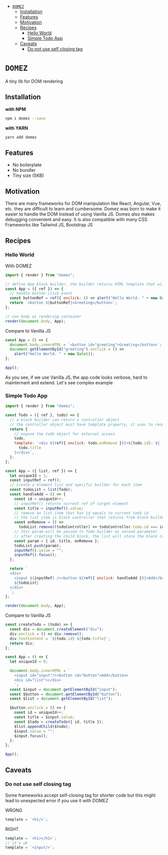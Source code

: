 - [`DOMEZ`](#domez)
  - [Installation](#installation)
  - [Features](#features)
  - [Motivation](#motivation)
  - [Recipes](#recipes)
    - [Hello World](#hello-world)
    - [Simple Todo App](#simple-todo-app)
  - [Caveats](#caveats)
    - [Do not use self closing tag](#do-not-use-self-closing-tag)

# `DOMEZ`

A tiny lib for DOM rendering

## Installation

**with NPM**

```bash
npm i domez --save
```

**with YARN**

```bash
yarn add domez
```

## Features

- No boilerplate
- No bundler
- Tiny size (5KB)

## Motivation

There are many frameworks for DOM manipulation like React, Angular, Vue, etc. they are difficult to learn and cumbersome. Domez was born to make it easier to handle the DOM instead of using Vanilla JS. Domez also makes debugging convenient and easy. It is also compatible with many CSS Frameworks like Tailwind JS, Bootstrap JS

## Recipes

### Hello World

With DOMEZ

```js
import { render } from "domez";

// define App block builder, the builder returns HTML template that will be rendered into the container
const App = ({ ref }) => {
  // handle button click event
  const buttonRef = ref({ onclick: () => alert("Hello World. " + new Date()) });
  return `<button ${buttonRef}>Greeting</button>`;
};

// use body as rendering container
render(document.body, App);
```

Compare to Vanilla JS

```js
const App = () => {
  document.body.innerHTML = `<button id="greeting">Greeting</button>`;
  document.getElementById("greeting").onclick = () =>
    alert("Hello World. " + new Date());
};

App();
```

As you see, if we use Vanilla JS, the app code looks verbose, hard to mainternant and extend. Let's see complex example

### Simple Todo App

```js
import { render } from "domez";

const Todo = ({ ref }, todo) => {
  // a block builder can return a controller object
  // the controller object must have template property, it uses to render the block
  return {
    // expose the todo object for external access
    todo,
    template: `<div ${ref({ onclick: todo.onRemove })}>${todo.id}: ${
      todo.title
    }</div>`,
  };
};

const App = ({ list, ref }) => {
  let uniqueId = 1;
  const inputRef = ref();
  // create a element list and specific builder for each item
  const todoList = list(Todo);
  const handleAdd = () => {
    const id = uniqueId++;
    // inputRef() returns current ref of target element
    const title = inputRef().value;
    // remove an list item that has id equals to current todo id
    // the list item is block controller that returns from block builder function
    const onRemove = () =>
      todoList.remove((todoController) => todoController.todo.id === id);
    // this param will be passed to Todo builder as second parameter
    // after creating the child block, the list will store the block controller for later use
    const param = { id, title, onRemove };
    todoList.push(param);
    inputRef().value = "";
    inputRef().focus();
  };

  return `
  <div>
    <input ${inputRef} /><button ${ref({ onclick: handleAdd })}>Add</button>
    ${todoList}
  </div>
  `;
};

render(document.body, App);
```

Compare to Vanilla JS

```js
const createTodo = (todo) => {
  const div = document.createElement("div");
  div.onclick = () => div.remove();
  div.textContent = `${todo.id} ${todo.title}`;
  return div;
};

const App = () => {
  let uniqueId = 0;

  document.body.innerHTML = `
    <input id="input"/><button id="button">Add</button>
    <div id="list"></div>
    `;
  const $input = document.getElementById("input");
  const $button = document.getElementById("button");
  const $list = document.getElementById("list");

  $button.onclick = () => {
    const id = uniqueId++;
    const title = $input.value;
    const $todo = createTodo({ id, title });
    $list.appendChild($todo);
    $input.value = "";
    $input.focus();
  };
};

App();
```

## Caveats

### Do not use self closing tag

Some frameworks accept self-closing tag for shorter code but this might lead to unexpected error if you use it with DOMEZ

WRONG

```js
template = `<h1/>`;
```

RIGHT

```js
template = `<h1></h1>`;
// it's ok
template = `<input/>`;
```
